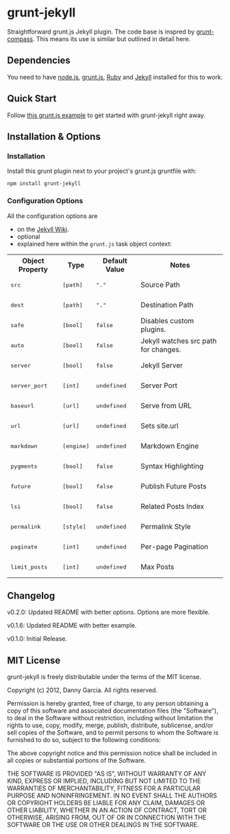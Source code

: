 # grunt-jekyll

Straightforward grunt.js Jekyll plugin. The code base is inspred by [grunt-compass](https://github.com/kahlil/grunt-compass). This means its use is similar but outlined in detail here.

## Dependencies

You need to have [node.js](http://nodejs.org/), [grunt.js](https://github.com/cowboy/grunt), [Ruby](http://www.ruby-lang.org/) and [Jekyll](https://github.com/mojombo/jekyll/) installed for this to work.

## Quick Start

Follow [this grunt.js example](https://gist.github.com/3753650) to get started with grunt-jekyll right away.

## Installation & Options

### Installation

Install this grunt plugin next to your project's grunt.js gruntfile with:
	
	npm install grunt-jekyll

### Configuration Options

All the configuration options are

 * on the [Jekyll Wiki](https://github.com/mojombo/jekyll/wiki/configuration).
 * optional
 *  explained here within the `grunt.js` task object context:

<table>
	<tr>
		<th>Object Property</th>
		<th>Type</th>
		<th>Default Value</th>
		<th>Notes</th>
	</tr>
	<tr>
		<td><pre>src</pre></td>
		<td><pre>[path]</pre></td>
		<td><pre>"."</pre></td>
		<td>Source Path</td>
	</tr>
	<tr>
		<td><pre>dest</pre></td>
		<td><pre>[path]</pre></td>
		<td><pre>"."</pre></td>
		<td>Destination Path</td>
	</tr>
	<tr>
		<td><pre>safe</pre></td>
		<td><pre>[bool]</pre></td>
		<td><pre>false</pre></td>
		<td>Disables custom plugins.</td>
	</tr>
	<tr>
		<td><pre>auto</pre></td>
		<td><pre>[bool]</pre></td>
		<td><pre>false</pre></td>
		<td>Jekyll watches src path for changes.</td>
	</tr>
	<tr>
		<td><pre>server</pre></td>
		<td><pre>[bool]</pre></td>
		<td><pre>false</pre></td>
		<td>Jekyll Server</td>
	</tr>
	<tr>
		<td><pre>server_port</pre></td>
		<td><pre>[int]</pre></td>
		<td><pre>undefined</pre></td>
		<td>Server Port</td>
	</tr>
	<tr>
		<td><pre>baseurl</pre></td>
		<td><pre>[url]</pre></td>
		<td><pre>undefined</pre></td>
		<td>Serve from URL</td>
	</tr>
	<tr>
		<td><pre>url</pre></td>
		<td><pre>[url]</pre></td>
		<td><pre>undefined</pre></td>
		<td>Sets site.url</td>
	</tr>
	<tr>
		<td><pre>markdown</pre></td>
		<td><pre>[engine]</pre></td>
		<td><pre>undefined</pre></td>
		<td>Markdown Engine</td>
	</tr>
	<tr>
		<td><pre>pygments</pre></td>
		<td><pre>[bool]</pre></td>
		<td><pre>false</pre></td>
		<td>Syntax Highlighting</td>
	</tr>
	<tr>
		<td><pre>future</pre></td>
		<td><pre>[bool]</pre></td>
		<td><pre>false</pre></td>
		<td>Publish Future Posts</td>
	</tr>
	<tr>
		<td><pre>lsi</pre></td>
		<td><pre>[bool]</pre></td>
		<td><pre>false</pre></td>
		<td>Related Posts Index</td>
	</tr>
	<tr>
		<td><pre>permalink</pre></td>
		<td><pre>[style]</pre></td>
		<td><pre>undefined</pre></td>
		<td>Permalink Style</td>
	</tr>
	<tr>
		<td><pre>paginate</pre></td>
		<td><pre>[int]</pre></td>
		<td><pre>undefined</pre></td>
		<td>Per-page Pagination</td>
	</tr>
	<tr>
		<td><pre>limit_posts</pre></td>
		<td><pre>[int]</pre></td>
		<td><pre>undefined</pre></td>
		<td>Max Posts</td>
	</tr>
</table>


## Changelog

v0.2.0: Updated README with better options. Options are more flexible.

v0.1.6: Updated README with better example.

v0.1.0: Initial Release.


## MIT License

grunt-jekyll is freely distributable under the terms of the MIT license.

Copyright (c) 2012, Danny Garcia. All rights reserved.

Permission is hereby granted, free of charge, to any person obtaining a copy of this software and associated documentation
files (the "Software"), to deal in the Software without restriction, including without limitation the rights to use,
copy, modify, merge, publish, distribute, sublicense, and/or sell copies of the Software, and to permit persons to whom the Software is furnished to do so, subject to the following conditions:

The above copyright notice and this permission notice shall be included in all copies or substantial portions of the Software.

THE SOFTWARE IS PROVIDED "AS IS", WITHOUT WARRANTY OF ANY KIND, EXPRESS OR IMPLIED, INCLUDING BUT NOT LIMITED TO THE WARRANTIES OF MERCHANTABILITY, FITNESS FOR A PARTICULAR PURPOSE AND NONINFRINGEMENT. IN NO EVENT SHALL THE AUTHORS OR COPYRIGHT HOLDERS BE LIABLE FOR ANY CLAIM, DAMAGES OR OTHER LIABILITY, WHETHER IN AN ACTION OF CONTRACT, TORT OR OTHERWISE, ARISING FROM, OUT OF OR IN CONNECTION WITH THE SOFTWARE OR THE USE OR OTHER DEALINGS IN THE SOFTWARE.

